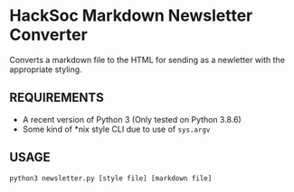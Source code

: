 # HackSoc Markdown Newsletter Converter
Converts a markdown file to the HTML for sending as a newletter with the appropriate styling.

## REQUIREMENTS
 - A recent version of Python 3 (Only tested on Python 3.8.6)
 - Some kind of *nix style CLI due to use of `sys.argv`

## USAGE
`python3 newsletter.py [style file] [markdown file]`
